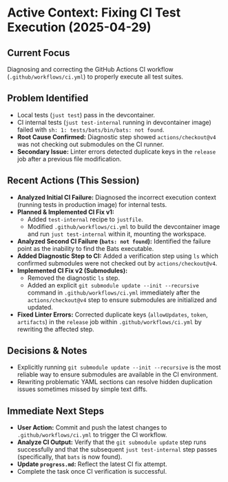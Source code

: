 # Active Context: Fixing CI Test Execution (2025-04-29)

## Current Focus

Diagnosing and correcting the GitHub Actions CI workflow (`.github/workflows/ci.yml`) to properly execute all test suites.

## Problem Identified

-   Local tests (`just test`) pass in the devcontainer.
-   CI internal tests (`just test-internal` running in devcontainer image) failed with `sh: 1: tests/bats/bin/bats: not found`.
-   **Root Cause Confirmed:** Diagnostic step showed `actions/checkout@v4` was not checking out submodules on the CI runner.
-   **Secondary Issue:** Linter errors detected duplicate keys in the `release` job after a previous file modification.

## Recent Actions (This Session)

-   **Analyzed Initial CI Failure:** Diagnosed the incorrect execution context (running tests in production image) for internal tests.
-   **Planned & Implemented CI Fix v1:**
    -   Added `test-internal` recipe to `justfile`.
    -   Modified `.github/workflows/ci.yml` to build the devcontainer image and run `just test-internal` within it, mounting the workspace.
-   **Analyzed Second CI Failure (`bats: not found`):** Identified the failure point as the inability to find the Bats executable.
-   **Added Diagnostic Step to CI:** Added a verification step using `ls` which confirmed submodules were not checked out by `actions/checkout@v4`.
-   **Implemented CI Fix v2 (Submodules):**
    -   Removed the diagnostic `ls` step.
    -   Added an explicit `git submodule update --init --recursive` command in `.github/workflows/ci.yml` immediately after the `actions/checkout@v4` step to ensure submodules are initialized and updated.
-   **Fixed Linter Errors:** Corrected duplicate keys (`allowUpdates`, `token`, `artifacts`) in the `release` job within `.github/workflows/ci.yml` by rewriting the affected step.

## Decisions & Notes

-   Explicitly running `git submodule update --init --recursive` is the most reliable way to ensure submodules are available in the CI environment.
-   Rewriting problematic YAML sections can resolve hidden duplication issues sometimes missed by simple text diffs.

## Immediate Next Steps

-   **User Action:** Commit and push the latest changes to `.github/workflows/ci.yml` to trigger the CI workflow.
-   **Analyze CI Output:** Verify that the `git submodule update` step runs successfully and that the subsequent `just test-internal` step passes (specifically, that `bats` is now found).
-   **Update `progress.md`:** Reflect the latest CI fix attempt.
-   Complete the task once CI verification is successful.
